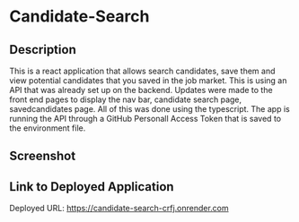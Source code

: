 # Candidate-Search

## Description
This is a react application that allows search candidates, save them and view potential candidates that you saved in the job market. This is using an API that was already set up on the backend. Updates were made to the front end pages to display the nav bar, candidate search page, savedcandidates page. All of this was done using the typescript. The app is running the API through a GitHub Personall Access Token that is saved to the environment file.

## Screenshot


## Link to Deployed Application

Deployed URL: https://candidate-search-crfj.onrender.com